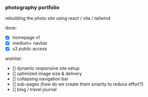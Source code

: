 ### photography portfolio

rebuilding the photo site using react / vita / tailwind

done:
- [x] homepage v1
- [x] medium+ navbar
- [x] s3 public access

wishlist: 
- [] dynamic responsive site setup
- [] optimized image size & delivery
- [] collapsing navigation bar
- [] sub-pages (how do we create them smartly to reduce effort?)
- [] blog / travel journal